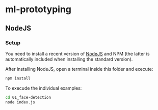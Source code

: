 # ml-prototyping
## NodeJS

### Setup

You need to install a recent version of [NodeJS](https://nodejs.org/en/download/) and NPM (the latter is automatically included when installing the standard version).

After installing NodeJS, open a terminal inside this folder and execute:

```bash
npm install
```

To execude the individual examples:

```bash
cd 01_face-detection
node index.js
```